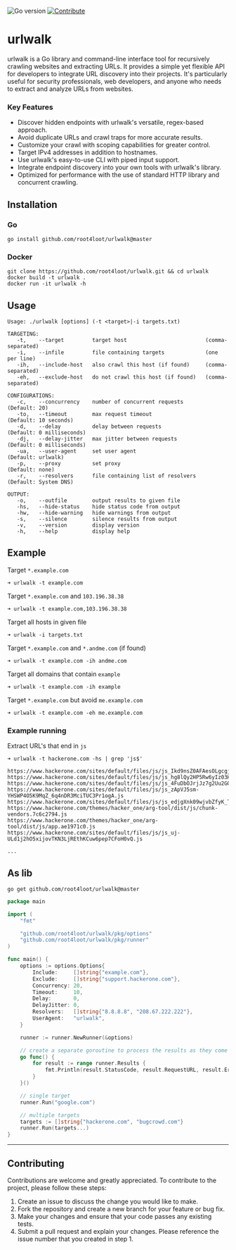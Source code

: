 ![Go version](https://img.shields.io/badge/Go-v1.19-blue.svg) [![Contribute](https://img.shields.io/badge/Contribute-Welcome-green.svg)](CONTRIBUTING.md)
# urlwalk

urlwalk is a Go library and command-line interface tool for recursively crawling websites and extracting URLs. It provides a simple yet flexible API for developers to integrate URL discovery into their projects. It's particularly useful for security professionals, web developers, and anyone who needs to extract and analyze URLs from websites.

### Key Features

- Discover hidden endpoints with urlwalk's versatile, regex-based approach.
- Avoid duplicate URLs and crawl traps for more accurate results.
- Customize your crawl with scoping capabilities for greater control.
- Target IPv4 addresses in addition to hostnames.
- Use urlwalk's easy-to-use CLI with piped input support.
- Integrate endpoint discovery into your own tools with urlwalk's library.
- Optimized for performance with the use of standard HTTP library and concurrent crawling.

## Installation

### Go
```
go install github.com/root4loot/urlwalk@master
```

### Docker
```
git clone https://github.com/root4loot/urlwalk.git && cd urlwalk
docker build -t urlwalk .
docker run -it urlwalk -h
```

## Usage
```
Usage: ./urlwalk [options] (-t <target>|-i targets.txt)

TARGETING:
   -t,    --target         target host                         (comma-separated)
   -i,    --infile         file containing targets             (one per line)
   -ih,   --include-host   also crawl this host (if found)     (comma-separated)
   -eh,   --exclude-host   do not crawl this host (if found)   (comma-separated)

CONFIGURATIONS:
   -c,    --concurrency    number of concurrent requests       (Default: 20)
   -to,   --timeout        max request timeout                 (Default: 10 seconds)
   -d,    --delay          delay between requests              (Default: 0 milliseconds)
   -dj,   --delay-jitter   max jitter between requests         (Default: 0 milliseconds)
   -ua,   --user-agent     set user agent                      (Default: urlwalk)
   -p,    --proxy          set proxy                           (Default: none)
   -r,    --resolvers      file containing list of resolvers   (Default: System DNS)

OUTPUT:
   -o,    --outfile        output results to given file
   -hs,   --hide-status    hide status code from output
   -hw,   --hide-warning   hide warnings from output
   -s,    --silence        silence results from output
   -v,    --version        display version
   -h,    --help           display help
```

## Example

Target `*.example.com`
```
➜ urlwalk -t example.com
``` 

Target `*.example.com` and `103.196.38.38`
```
➜ urlwalk -t example.com,103.196.38.38
```

Target all hosts in given file
```
➜ urlwalk -i targets.txt
```

Target `*.example.com` and `*.andme.com` (if found)
```
➜ urlwalk -t example.com -ih andme.com
```

Target all domains that contain `example`
```
➜ urlwalk -t example.com -ih example
```

Target `*.example.com` but avoid `me.example.com`  
```
➜ urlwalk -t example.com -eh me.example.com
```

### Example running

Extract URL's that end in `js`
```
➜ urlwalk -t hackerone.com -hs | grep 'js$'

https://www.hackerone.com/sites/default/files/js/js_Ikd9nsZ0AFAesOLgcgjc7F6CRoODbeqOn7SVbsXgALQ.js
https://www.hackerone.com/sites/default/files/js/js_hg8lQy2HP5Rw6yIz03HhGKfvnyySwjoFdqpvXgRJD6I.js
https://www.hackerone.com/sites/default/files/js/js_4FuDbOJrjJz7g2Uu2GQ6ZFtnbdPymNgBpNtoRkgooH8.js
https://www.hackerone.com/sites/default/files/js/js_zApVJ5sm-YHSWP4O5K9MqZ_6q4nDR3MciTUC3Pr1ogA.js
https://www.hackerone.com/sites/default/files/js/js_edjgXnk09wjvbZfyK_TkFKU4uhpo1LGgJBnFdeu6aH8.js
https://www.hackerone.com/themes/hacker_one/arg-tool/dist/js/chunk-vendors.7c6c2794.js
https://www.hackerone.com/themes/hacker_one/arg-tool/dist/js/app.ae1971c0.js
https://www.hackerone.com/sites/default/files/js/js_uj-ULd1j2hO5xijovTKN3LjREthKCuw6pep7CFoH0vQ.js

...
```

## As lib
```
go get github.com/root4loot/urlwalk@master
```

```go
package main

import (
	"fmt"

	"github.com/root4loot/urlwalk/pkg/options"
	"github.com/root4loot/urlwalk/pkg/runner"
)

func main() {
	options := options.Options{
		Include:     []string{"example.com"},
		Exclude:     []string{"support.hackerone.com"},
		Concurrency: 20,
		Timeout:     10,
		Delay:       0,
		DelayJitter: 0,
		Resolvers:   []string{"8.8.8.8", "208.67.222.222"},
		UserAgent:   "urlwalk",
	}

	runner := runner.NewRunner(&options)

	// create a separate goroutine to process the results as they come in
	go func() {
		for result := range runner.Results {
			fmt.Println(result.StatusCode, result.RequestURL, result.Error)
		}
	}()

	// single target
	runner.Run("google.com")

	// multiple targets
	targets := []string{"hackerone.com", "bugcrowd.com"}
	runner.Run(targets...)
}
```

---

## Contributing

Contributions are welcome and greatly appreciated. To contribute to the project, please follow these steps:

1. Create an issue to discuss the change you would like to make.
2. Fork the repository and create a new branch for your feature or bug fix.
3. Make your changes and ensure that your code passes any existing tests.
4. Submit a pull request and explain your changes. Please reference the issue number that you created in step 1.
